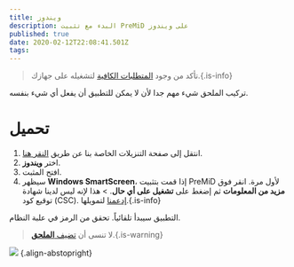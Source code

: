 ```yaml
---
title: ويندوز
description: البدء مع تثبيت PreMiD على ويندوز
published: true
date: 2020-02-12T22:08:41.501Z
tags:
---
```


> تأكد من وجود [المتطلبات الكافية](/install/requirements) لتشغيله على جهازك.{.is-info}

تركيب الملحق شيء مهم جدا لأن لا يمكن للتطبيق أن يفعل أي شيء بنفسه.

# تحميل
1. انتقل إلى صفحة التنزيلات الخاصة بنا عن طريق [النقر هنا](https://premid.app/downloads).
2. اختر **ويندوز**.
3. افتح المثبت.
4. سيظهر **Windows SmartScreen**، إذا قمت بتثبيت PreMiD لأول مرة. انقر فوق **مزيد من المعلومات** ثم إضغط على **تشغيل على أي حال**. > هذا لإنه ليس لدينا شهادة توقيع كود (CSC). [إدعمنا](https://www.patreon.com/Timeraa) لتمويلها.{.is-info}

التطبيق سيبدأ تلقائياً. تحقق من الرمز في علبة النظام.

> لا تنسى أن [تضيف **الملحق**](/install).{.is-warning}

![](https://a.icons8.com/djxbtnYm/GBjHDS/svg.svg) {.align-abstopright}